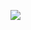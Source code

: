 ![](https://user-images.githubusercontent.com/5679180/86811374-afe2de00-c032-11ea-96a4-0bb37211087c.gif)
